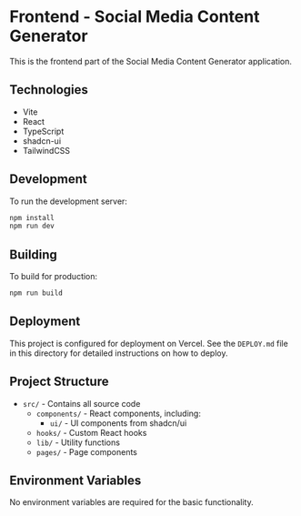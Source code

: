 # Frontend - Social Media Content Generator

This is the frontend part of the Social Media Content Generator application.

## Technologies

- Vite
- React
- TypeScript
- shadcn-ui
- TailwindCSS

## Development

To run the development server:

```bash
npm install
npm run dev
```

## Building

To build for production:

```bash
npm run build
```

## Deployment

This project is configured for deployment on Vercel. See the `DEPLOY.md` file in this directory for detailed instructions on how to deploy.

## Project Structure

- `src/` - Contains all source code
  - `components/` - React components, including:
    - `ui/` - UI components from shadcn/ui
  - `hooks/` - Custom React hooks
  - `lib/` - Utility functions
  - `pages/` - Page components

## Environment Variables

No environment variables are required for the basic functionality.
